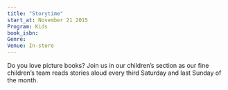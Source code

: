 ```yaml
---
title: "Storytime"
start_at: November 21 2015
Program: Kids
book_isbn:
Genre:
Venue: In-store
---
```

Do you love picture books? Join us in our children’s section as our fine children’s team reads stories aloud every third Saturday and last Sunday of the month.
